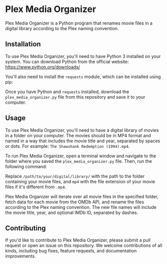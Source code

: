 # Plex Media Organizer

Plex Media Organizer is a Python program that renames movie files in a digital library according to the Plex naming convention.

## Installation

To use Plex Media Organizer, you'll need to have Python 3 installed on your system. You can download Python from the official website: https://www.python.org/downloads/

You'll also need to install the `requests` module, which can be installed using pip:

Once you have Python and `requests` installed, download the `plex_media_organizer.py` file from this repository and save it to your computer.

## Usage

To use Plex Media Organizer, you'll need to have a digital library of movies in a folder on your computer. The movies should be in MP4 format and named in a way that includes the movie title and year, separated by spaces or dots. For example: `The Shawshank Redemption (1994).mp4`.

To run Plex Media Organizer, open a terminal window and navigate to the folder where you saved the `plex_media_organizer.py` file. Then, run the following command:

Replace `/path/to/your/digital/library/` with the path to the folder containing your movie files, and `mp4` with the file extension of your movie files if it's different from `.mp4`.

Plex Media Organizer will iterate over all movie files in the specified folder, fetch data for each movie from the OMDb API, and rename the files according to the Plex naming convention. The new file names will include the movie title, year, and optional IMDb ID, separated by dashes.

## Contributing

If you'd like to contribute to Plex Media Organizer, please submit a pull request or open an issue on this repository. We welcome contributions of all kinds, including bug fixes, feature requests, and documentation improvements.

